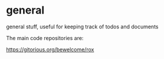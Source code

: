 general
=======

general stuff, useful for keeping track of todos and documents


The main code repositories are:

https://gitorious.org/bewelcome/rox
